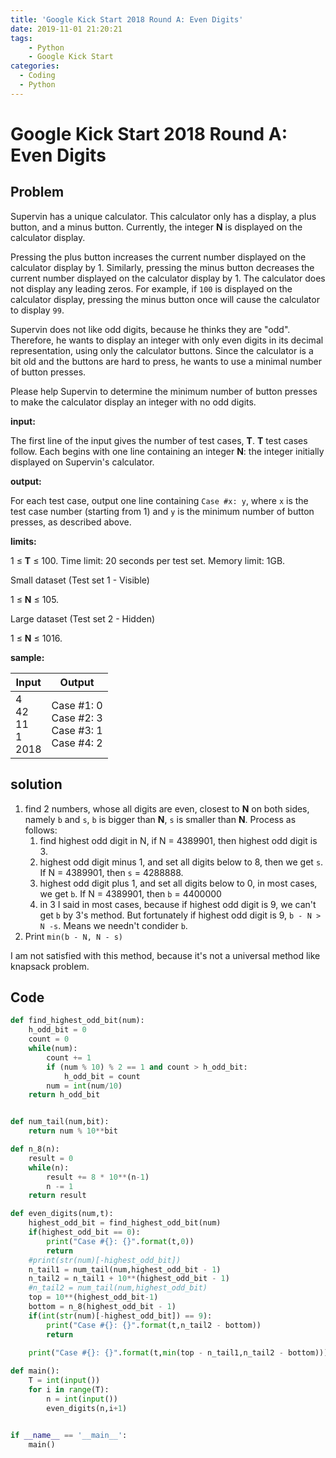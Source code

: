 ```yaml
---
title: 'Google Kick Start 2018 Round A: Even Digits'
date: 2019-11-01 21:20:21
tags:
    - Python
    - Google Kick Start
categories:
  - Coding
  - Python
---
```


# Google Kick Start 2018 Round A: Even Digits

## Problem

Supervin has a unique calculator. This calculator only has a display, a plus button, and a minus button. Currently, the integer **N** is displayed on the calculator display.

Pressing the plus button increases the current number displayed on the calculator display by 1. Similarly, pressing the minus button decreases the current number displayed on the calculator display by 1. The calculator does not display any leading zeros. For example, if `100` is displayed on the calculator display, pressing the minus button once will cause the calculator to display `99`.

Supervin does not like odd digits, because he thinks they are "odd". Therefore, he wants to display an integer with only even digits in its decimal representation, using only the calculator buttons. Since the calculator is a bit old and the buttons are hard to press, he wants to use a minimal number of button presses.

Please help Supervin to determine the minimum number of button presses to make the calculator display an integer with no odd digits.



<!--more-->



**input:**

The first line of the input gives the number of test cases, **T**. **T** test cases follow. Each begins with one line containing an integer **N**: the integer initially displayed on Supervin's calculator.

**output:**

For each test case, output one line containing `Case #x: y`, where `x` is the test case number (starting from 1) and `y` is the minimum number of button presses, as described above.

**limits:**

1 ≤ **T** ≤ 100.
Time limit: 20 seconds per test set.
Memory limit: 1GB.

Small dataset (Test set 1 - Visible)

1 ≤ **N** ≤ 105.

Large dataset (Test set 2 - Hidden)

1 ≤ **N** ≤ 1016.

**sample:**

| Input                              | Output                                                       |
| ---------------------------------- | ------------------------------------------------------------ |
| 4<br />42<br />11<br />1<br />2018 | Case #1: 0 <br />Case #2: 3 <br />Case #3: 1 <br />Case #4: 2 |

## solution

1. find 2 numbers, whose all digits are even, closest to **N** on both sides, namely `b` and `s`, `b` is bigger than **N**, `s` is smaller than **N**. Process as follows:
   1. find highest odd digit in N, if N = 4389901, then highest odd digit is 3.
   2. highest odd digit minus 1, and set all digits below to 8, then we get `s`. If N = 4389901, then `s` = 4288888.
   3. highest odd digit plus 1, and set all digits below to 0, in most cases, we get `b`. If N = 4389901, then `b` = 4400000
   4. in 3 I said in most cases, because if highest odd digit is 9, we can't get `b` by 3's method. But fortunately if highest odd digit is 9, `b - N > N -s`. Means we needn't condider `b`.
2. Print `min(b - N, N - s)`

I am not satisfied with this method, because it's not a universal method like knapsack problem.

## Code

```python
def find_highest_odd_bit(num):
    h_odd_bit = 0
    count = 0
    while(num):
        count += 1
        if (num % 10) % 2 == 1 and count > h_odd_bit:
            h_odd_bit = count
        num = int(num/10)
    return h_odd_bit


def num_tail(num,bit):
    return num % 10**bit

def n_8(n):
    result = 0
    while(n):
        result += 8 * 10**(n-1)
        n -= 1
    return result

def even_digits(num,t):
    highest_odd_bit = find_highest_odd_bit(num)
    if(highest_odd_bit == 0):
        print("Case #{}: {}".format(t,0))
        return
    #print(str(num)[-highest_odd_bit])
    n_tail1 = num_tail(num,highest_odd_bit - 1)
    n_tail2 = n_tail1 + 10**(highest_odd_bit - 1)
    #n_tail2 = num_tail(num,highest_odd_bit)
    top = 10**(highest_odd_bit-1)
    bottom = n_8(highest_odd_bit - 1)
    if(int(str(num)[-highest_odd_bit]) == 9):
        print("Case #{}: {}".format(t,n_tail2 - bottom))
        return

    print("Case #{}: {}".format(t,min(top - n_tail1,n_tail2 - bottom)))
    
def main():
    T = int(input())
    for i in range(T):
        n = int(input())
        even_digits(n,i+1)


if __name__ == '__main__':
    main()
```

